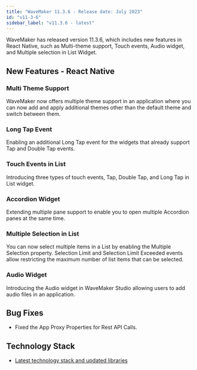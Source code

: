 ```yaml
---
title: "WaveMaker 11.3.6 - Release date: July 2023"
id: "v11-3-6"
sidebar_label: "v11.3.6 - latest"
---
```


WaveMaker has released version 11.3.6, which includes new features in React Native, such as Multi-theme support, Touch events, Audio widget, and Multiple selection in List Widget.

## New Features - React Native

### Multi Theme Support

WaveMaker now offers multiple theme support in an application where you can now add and apply additional themes other than the default theme and switch between them.

### Long Tap Event

Enabling an additional Long Tap event for the widgets that already support Tap and Double Tap events.

### Touch Events in List

Introducing three types of touch events, Tap, Double Tap, and Long Tap in List widget.

### Accordion Widget

Extending multiple pane support to enable you to open multiple Accordion panes at the same time.

### Multiple Selection in List

You can now select multiple items in a List by enabling the Multiple Selection property. Selection Limit and Selection Limit Exceeded events allow restricting the maximum number of list items that can be selected.

### Audio Widget

Introducing the Audio widget in WaveMaker Studio allowing users to add audio files in an application.

## Bug Fixes

- Fixed the App Proxy Properties for Rest API Calls.

## Technology Stack

- [Latest technology stack and updated libraries](/learn/wavemaker-release-notes#technology-stack) 